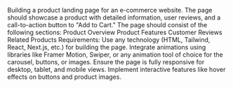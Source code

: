 Building a product landing page for an e-commerce website. The page should showcase a product with detailed information, user reviews, and a call-to-action button to "Add to Cart." The page should consist of the following sections:
Product Overview
Product Features
Customer Reviews
Related Products
Requirements:
Use any technology (HTML, Tailwind, React, Next.js, etc.) for building the page.
Integrate animations using libraries like Framer Motion, Swiper, or any animation tool of choice for the carousel, buttons, or images.
Ensure the page is fully responsive for desktop, tablet, and mobile views.
Implement interactive features like hover effects on buttons and product images.
